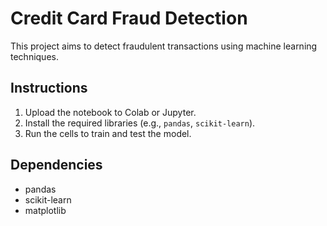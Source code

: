 # Credit Card Fraud Detection

This project aims to detect fraudulent transactions using machine learning techniques.

## Instructions
1. Upload the notebook to Colab or Jupyter.
2. Install the required libraries (e.g., `pandas`, `scikit-learn`).
3. Run the cells to train and test the model.

## Dependencies
- pandas
- scikit-learn
- matplotlib

